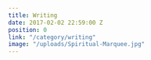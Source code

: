 ```yaml
---
title: Writing
date: 2017-02-02 22:59:00 Z
position: 0
link: "/category/writing"
image: "/uploads/Spiritual-Marquee.jpg"
---
```


